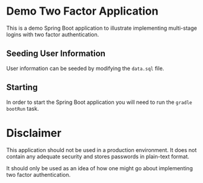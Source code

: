 # Demo Two Factor Application

This is a demo Spring Boot application to illustrate implementing multi-stage logins with two factor authentication.

## Seeding User Information
User information can be seeded by modifying the `data.sql` file.

## Starting
In order to start the Spring Boot application you will need to run the `gradle bootRun` task.

# Disclaimer
This application should not be used in a production environment.  It does not contain any adequate security and stores passwords in plain-text format.

It should only be used as an idea of how one might go about implementing two factor authentication.